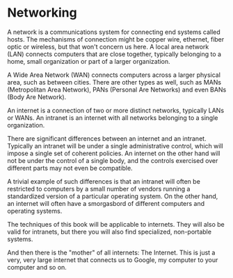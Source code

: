 # Networking

A network is a communications system for connecting end systems called hosts. The mechanisms of connection might be copper wire, ethernet, fiber optic or wireless, but that won't concern us here. A local area network (LAN) connects computers that are close together, typically belonging to a home, small organization or part of a larger organization.

A Wide Area Network (WAN) connects computers across a larger physical area, such as between cities. There are other types as well, such as MANs (Metropolitan Area Network), PANs (Personal Are Networks) and even BANs (Body Are Network).

An internet is a connection of two or more distinct networks, typically LANs or WANs. An intranet is an internet with all networks belonging to a single organization.

There are significant differences between an internet and an intranet. Typically an intranet will be under a single administrative control, which will impose a single set of coherent policies. An internet on the other hand will not be under the control of a single body, and the controls exercised over different parts may not even be compatible.

A trivial example of such differences is that an intranet will often be restricted to computers by a small number of vendors running a standardized version of a particular operating system. On the other hand, an internet will often have a smorgasbord of different computers and operating systems.

The techniques of this book will be applicable to internets. They will also be valid for intranets, but there you will also find specialized, non-portable systems.

And then there is the "mother" of all internets: The Internet. This is just a very, very large internet that connects us to Google, my computer to your computer and so on. 
